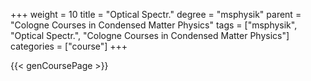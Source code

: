 +++
weight = 10
title = "Optical Spectr."
degree = "msphysik"
parent = "Cologne Courses in Condensed Matter Physics"
tags = ["msphysik", "Optical Spectr.", "Cologne Courses in Condensed Matter Physics"]
categories = ["course"]
+++

{{< genCoursePage >}}
